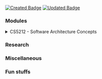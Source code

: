 [![Created Badge](https://badges.pufler.dev/created/isurunuwanthilaka/sa.msc.cse.uom)](https://badges.pufler.dev)
[![Updated Badge](https://badges.pufler.dev/updated/isurunuwanthilaka/sa.msc.cse.uom)](https://badges.pufler.dev)

### Modules

<details>
  <summary>CS5212 - Software Architecture Concepts</summary>

  <ul>
  <li><a href="https://github.com/isurunuwanthilaka/sa.msc.cse.uom/blob/gh-pages/docs/books/Software%20Architecture%20in%20Practice%20(3rd).pdf"> Len Bass, Paul Clements, & Rick Kazman. Software Architecture in Practice (Thrid Edition). Addison-Wesley, 2013</a></li>
  </ul>
 </details>
 
### Research

### Miscellaneous

### Fun stuffs
